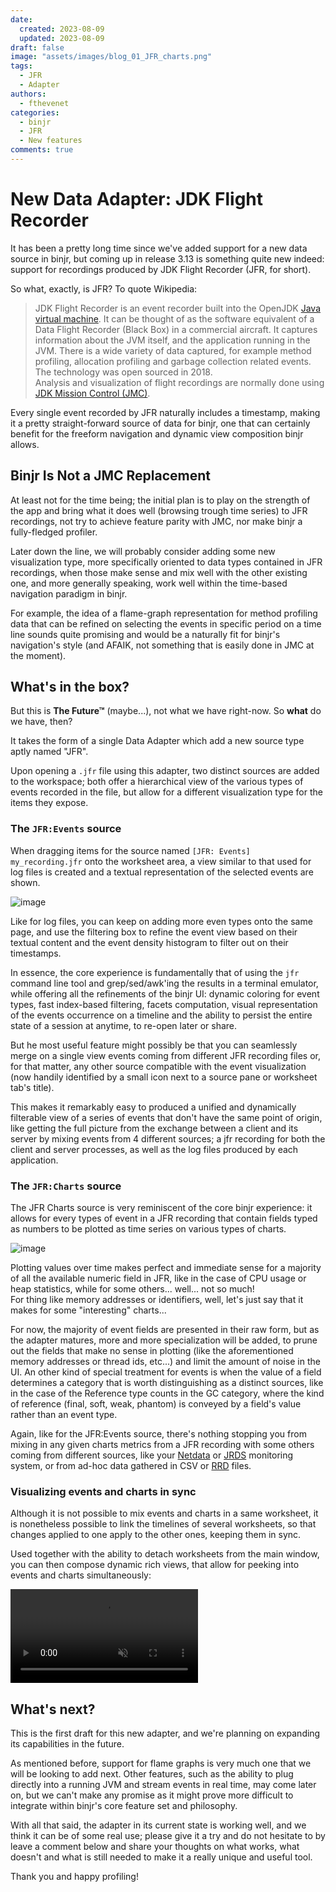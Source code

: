 ```yaml
---
date:
  created: 2023-08-09
  updated: 2023-08-09
draft: false
image: "assets/images/blog_01_JFR_charts.png"
tags:
  - JFR
  - Adapter
authors:
  - fthevenet
categories:
  - binjr
  - JFR
  - New features
comments: true
---
```


# New Data Adapter: JDK Flight Recorder

It has been a pretty long time since we've added support for a new data source in binjr, but coming up in release 3.13 is something quite new indeed: support for recordings produced by JDK Flight Recorder (JFR, for short).

So what, exactly, is JFR? To quote Wikipedia:
> JDK Flight Recorder is an event recorder built into the OpenJDK [Java virtual machine](https://en.wikipedia.org/wiki/Java_virtual_machine). It can be thought of as the software equivalent of a Data Flight Recorder (Black Box) in a commercial aircraft. It captures information about the JVM itself, and the application running in the JVM. There is a wide variety of data captured, for example method profiling, allocation profiling and garbage collection related events. The technology was open sourced in 2018.  
Analysis and visualization of flight recordings are normally done using [JDK Mission Control (JMC)](https://en.wikipedia.org/wiki/JDK_Mission_Control).

Every single event recorded by JFR naturally includes a timestamp, making it a pretty straight-forward source of data for binjr, one that can certainly benefit for the freeform navigation and dynamic view composition binjr allows.

<!-- more -->

## Binjr  Is Not a JMC Replacement

At least not for the time being; the initial plan is to play on the strength of the app and bring what it does well (browsing trough time series) to JFR recordings, not try to achieve feature parity with JMC, nor make binjr a fully-fledged profiler.

Later down the line, we will probably consider adding some new visualization type, more specifically oriented to data types contained in JFR recordings, when those make sense and mix well with the other existing one, and more generally speaking, work well within the time-based navigation paradigm in binjr.

For example, the idea of a flame-graph representation for method profiling data that can be refined on selecting the events in specific period on a time line sounds quite promising and would be a naturally fit for binjr's navigation's style (and AFAIK, not something that is easily done in JMC at the moment).

## What's in the box?

But this is **The Future™** (maybe...), not what we have right-now. So **what** do we have, then?

It takes the form of a single Data Adapter which add a new source type aptly named "JFR". 

Upon opening a `.jfr` file using this adapter, two distinct sources are added to the workspace; both offer a hierarchical view of the various types of events recorded in the file, but allow for a different visualization type for the items they expose.

### The `JFR:Events` source
When dragging items for the source named `[JFR: Events] my_recording.jfr` onto the worksheet area, a view similar to that used for log files is created and a textual representation of the selected events are shown. 

![image](https://binjr.eu/assets/images/blog_01_JFR_charts.png)

Like for log files, you can keep on adding more even types onto the same page, and use the filtering box to refine the event view based on their textual content and the event density histogram to filter out on their timestamps.

In essence, the core experience is fundamentally that of using the `jfr` command line tool and grep/sed/awk'ing the results in a terminal emulator, while offering all the refinements of the binjr UI: dynamic coloring for event types, fast index-based filtering, facets computation, visual representation of the events occurrence on a timeline and the ability to persist the entire state of a session at anytime, to re-open later or share.

But he most useful feature might possibly be that you can seamlessly merge on a single view events coming from different JFR recording files or, for that matter, any other source compatible with the event visualization (now handily identified by a small icon next to a source pane or worksheet tab's title).

This makes it remarkably easy to produced a unified and dynamically filterable view of a series of events that don't have the same point of origin, like getting the full picture from the exchange between a client and its server by mixing events from 4 different sources; a jfr recording for both the client and server processes, as well as the log files produced by each application.


### The `JFR:Charts` source
The JFR Charts source is very reminiscent of the core binjr experience: it allows for every types of event in a JFR recording that contain fields typed as numbers to be plotted as time series on various types of charts.

![image](https://binjr.eu/assets/images/blog_01_JFR_events.png)

Plotting values over time makes perfect and immediate sense for a majority of all the available numeric field in JFR, like in the case of CPU usage or heap statistics, while for some others... well... not so much!  
For thing like memory addresses or identifiers, well, let's just say that it makes for some "interesting" charts...

For now, the majority of event fields are presented in their raw form, but as the adapter matures, more and more specialization will be added, to prune out the fields that make no sense in plotting (like the aforementioned memory addresses or thread ids, etc...) and limit the amount of noise in the UI. 
An other kind of special treatment for events is when the value of a field determines a category that is worth distinguishing as a distinct sources, like in the case of the Reference type counts in the GC category, where the kind of reference (final, soft, weak, phantom) is conveyed by a field's value rather than an event type.

Again, like for the JFR:Events source, there's nothing stopping you from mixing in any given charts metrics from a JFR recording with some  others coming from different sources, like your [Netdata](https://www.netdata.cloud/) or [JRDS](https://github.com/fbacchella/jrds) monitoring system, or from ad-hoc data gathered in CSV or [RRD](https://oss.oetiker.ch/rrdtool/index.en.html) files.

### Visualizing events and charts in sync
Although it is not possible to mix events and charts in a same worksheet, it is nonetheless possible to link the timelines of several worksheets, so that changes applied to one apply to the other ones, keeping them in sync.

Used together with the ability to detach worksheets from the main window, you can then compose dynamic rich views, that allow for peeking into events and charts simultaneously: 

<video controls  muted src="https://binjr.eu/assets/videos/blog_01_JFR_sync_charts_events.mp4" type="video/mp4"/></video>


## What's next?
This is the first draft for this new adapter, and we're planning on expanding its capabilities in the future.

As mentioned before, support for flame graphs is very much one that we will be looking to add next. Other features, such as the ability to plug directly into a running JVM and stream events in real time, may come later on, but we can't make any promise as it might prove more difficult to integrate within binjr's core feature set and philosophy.

With all that said, the adapter in its current state is working well, and we think it can be of some real use; please give it a try and do not hesitate to by leave a comment below and share your thoughts on what works, what doesn't and what is still needed to make it a really unique and useful tool.

Thank you and happy profiling!
